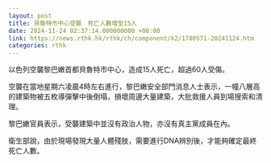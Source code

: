 ```yaml
---
layout: post
title: 貝魯特市中心受襲　死亡人數增至15人
date: 2024-11-24 02:37:14.000000000 +08:00
link: https://news.rthk.hk/rthk/ch/component/k2/1780571-20241124.htm
categories: rthk
---
```


以色列空襲黎巴嫩首都貝魯特市中心，造成15人死亡，超過60人受傷。

空襲在當地星期六凌晨4時左右進行，黎巴嫩安全部門消息人士表示，一幢八層高的建築物被五枚導彈擊中後倒塌，損壞周邊大量建築，大批救援人員到場搜索和清理。

黎巴嫩官員表示，受襲建築中並沒有政治人物，亦沒有真主黨成員在內。

衛生部說，由於現場發現大量人體殘肢，需要進行DNA辨別後，才能夠確定最終死亡人數。
